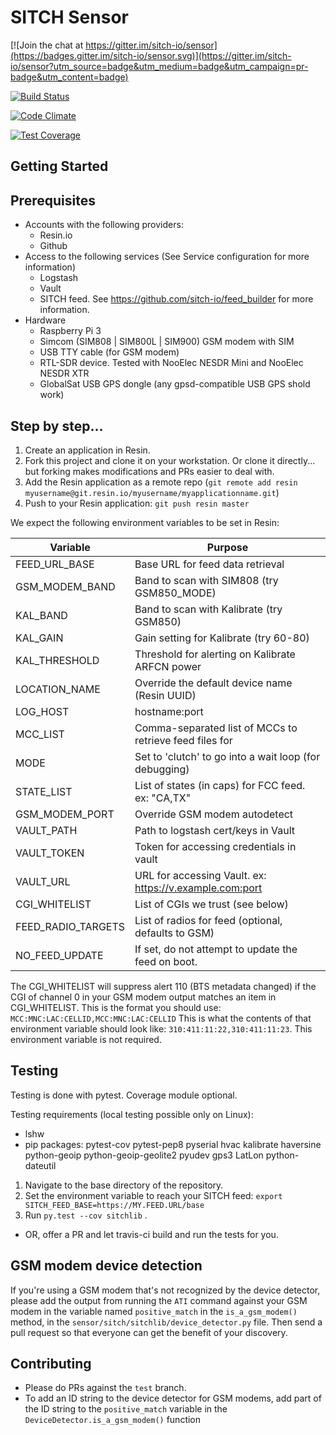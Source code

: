 # SITCH Sensor

[![Join the chat at https://gitter.im/sitch-io/sensor](https://badges.gitter.im/sitch-io/sensor.svg)](https://gitter.im/sitch-io/sensor?utm_source=badge&utm_medium=badge&utm_campaign=pr-badge&utm_content=badge)


[![Build Status](https://travis-ci.org/sitch-io/sensor.svg?branch=master)](https://travis-ci.org/sitch-io/sensor)

[![Code Climate](https://codeclimate.com/github/sitch-io/sensor/badges/gpa.svg)](https://codeclimate.com/github/sitch-io/sensor)

[![Test Coverage](https://codeclimate.com/github/sitch-io/sensor/badges/coverage.svg)](https://codeclimate.com/github/sitch-io/sensor/coverage)



## Getting Started

## Prerequisites
* Accounts with the following providers:
  * Resin.io
  * Github
* Access to the following services (See Service configuration for more
  information)
  * Logstash
  * Vault
  * SITCH feed.  See https://github.com/sitch-io/feed_builder for more
  information.
* Hardware
  * Raspberry Pi 3
  * Simcom (SIM808 | SIM800L | SIM900) GSM modem with SIM
  * USB TTY cable (for GSM modem)
  * RTL-SDR device.  Tested with NooElec NESDR Mini and NooElec NESDR XTR
  * GlobalSat USB GPS dongle (any gpsd-compatible USB GPS shold work)

## Step by step...

1. Create an application in Resin.
1. Fork this project and clone it on your workstation.  Or clone it directly...
but forking makes modifications and PRs easier to deal with.
1. Add the Resin application as a remote repo (`git remote add resin myusername@git.resin.io/myusername/myapplicationname.git`)
1. Push to your Resin application: `git push resin master`

We expect the following environment variables to be set in Resin:


| Variable           | Purpose                                                 |
|--------------------|---------------------------------------------------------|
| FEED_URL_BASE      | Base URL for feed data retrieval                        |
| GSM_MODEM_BAND     | Band to scan with SIM808 (try GSM850_MODE)              |
| KAL_BAND           | Band to scan with Kalibrate (try GSM850)                |
| KAL_GAIN           | Gain setting for Kalibrate (try 60-80)                  |
| KAL_THRESHOLD      | Threshold for alerting on Kalibrate ARFCN power         |
| LOCATION_NAME      | Override the default device name (Resin UUID)           |
| LOG_HOST           |  hostname:port                                          |
| MCC_LIST           | Comma-separated list of MCCs to retrieve feed files for |
| MODE               | Set to 'clutch' to go into a wait loop (for debugging)  |
| STATE_LIST         | List of states (in caps) for FCC feed.  ex: "CA,TX"     |
| GSM_MODEM_PORT     | Override GSM modem autodetect                           |
| VAULT_PATH         | Path to logstash cert/keys in Vault                     |
| VAULT_TOKEN        | Token for accessing credentials in vault                |
| VAULT_URL          | URL for accessing Vault. ex: https://v.example.com:port |
| CGI_WHITELIST      | List of CGIs we trust (see below)                       |
| FEED_RADIO_TARGETS | List of radios for feed (optional, defaults to GSM)     |
| NO_FEED_UPDATE     | If set, do not attempt to update the feed on boot.      |


The CGI_WHITELIST will suppress alert 110 (BTS metadata changed) if the CGI of
channel 0 in your GSM modem output matches an item in CGI_WHITELIST.  This is
the format you should use: `MCC:MNC:LAC:CELLID,MCC:MNC:LAC:CELLID`  This is
what the contents of that environment variable should look like:
`310:411:11:22,310:411:11:23`.  This environment variable is not required.


## Testing
Testing is done with pytest.  Coverage module optional.

Testing requirements (local testing possible only on Linux):
* lshw
* pip packages: pytest-cov pytest-pep8 pyserial hvac kalibrate haversine
python-geoip python-geoip-geolite2 pyudev gps3 LatLon python-dateutil


1. Navigate to the base directory of the repository.
1. Set the environment variable to reach your SITCH feed:
`export SITCH_FEED_BASE=https://MY.FEED.URL/base`
1. Run `py.test --cov sitchlib` .

* OR, offer a PR and let travis-ci build and run the tests for you.

## GSM modem device detection
If you're using a GSM modem that's not recognized by the device detector,
please add the output from running the `ATI` command against your GSM modem in
the variable named `positive_match` in the `is_a_gsm_modem()` method, in the
`sensor/sitch/sitchlib/device_detector.py` file.  Then send a pull request so
that everyone can get the benefit of your discovery.

## Contributing
* Please do PRs against the `test` branch.
* To add an ID string to the device detector for GSM modems, add part of the
ID string to the ```positive_match``` variable in the
```DeviceDetector.is_a_gsm_modem()``` function
